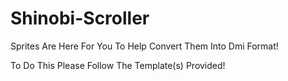 # Shinobi-Scroller

Sprites Are Here For You To Help Convert Them Into Dmi Format!

To Do This Please Follow The Template(s) Provided!

